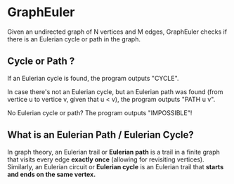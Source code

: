 # GraphEuler
Given an undirected graph of N vertices and M edges, GraphEuler checks if there is an Eulerian cycle or path in the graph.
## Cycle or Path ?
If an Eulerian cycle is found, the program outputs "CYCLE".

In case there's not an Eulerian cycle, but an Eulerian path was found (from vertice u to vertice v, given that u < v), the program outputs "PATH u v".

No Eulerian cycle or path? The program outputs "IMPOSSIBLE"!
## What is an Eulerian Path / Eulerian Cycle?
In graph theory, an Eulerian trail or **Eulerian path** is a trail in a finite graph that visits every edge **exactly once** (allowing for revisiting vertices). Similarly, an Eulerian circuit or **Eulerian cycle** is an Eulerian trail that **starts and ends on the same vertex.**
